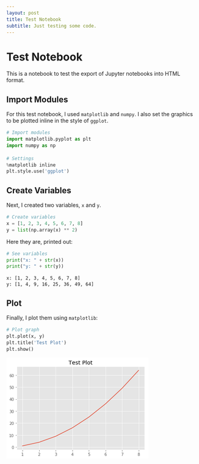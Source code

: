 ```yaml
---
layout: post
title: Test Notebook
subtitle: Just testing some code.
---
```


# Test Notebook
This is a notebook to test the export of Jupyter notebooks into HTML format.

## Import Modules
For this test notebook, I used ```matplotlib``` and ```numpy```. I also set the graphics to be plotted inline in the style of ```ggplot```.  
  
```python
# Import modules
import matplotlib.pyplot as plt
import numpy as np

# Settings
%matplotlib inline
plt.style.use('ggplot')
```

## Create Variables
Next, I created two variables, `x` and `y`.  
  
```python
# Create variables
x = [1, 2, 3, 4, 5, 6, 7, 8]
y = list(np.array(x) ** 2)
```

Here they are, printed out:
```python
# See variables
print("x: " + str(x))
print("y: " + str(y))
```

    x: [1, 2, 3, 4, 5, 6, 7, 8]
    y: [1, 4, 9, 16, 25, 36, 49, 64]
    

## Plot
Finally, I plot them using ```matplotlib```:  
  
```python
# Plot graph
plt.plot(x, y)
plt.title('Test Plot')
plt.show()
```


![](graphics/2018-08-30-test-notebook-plot1.png)

